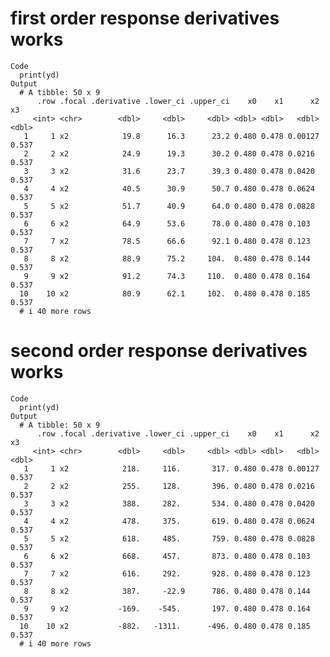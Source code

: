 # first order response derivatives works

    Code
      print(yd)
    Output
      # A tibble: 50 x 9
          .row .focal .derivative .lower_ci .upper_ci    x0    x1      x2    x3
         <int> <chr>        <dbl>     <dbl>     <dbl> <dbl> <dbl>   <dbl> <dbl>
       1     1 x2            19.8      16.3      23.2 0.480 0.478 0.00127 0.537
       2     2 x2            24.9      19.3      30.2 0.480 0.478 0.0216  0.537
       3     3 x2            31.6      23.7      39.3 0.480 0.478 0.0420  0.537
       4     4 x2            40.5      30.9      50.7 0.480 0.478 0.0624  0.537
       5     5 x2            51.7      40.9      64.0 0.480 0.478 0.0828  0.537
       6     6 x2            64.9      53.6      78.0 0.480 0.478 0.103   0.537
       7     7 x2            78.5      66.6      92.1 0.480 0.478 0.123   0.537
       8     8 x2            88.9      75.2     104.  0.480 0.478 0.144   0.537
       9     9 x2            91.2      74.3     110.  0.480 0.478 0.164   0.537
      10    10 x2            80.9      62.1     102.  0.480 0.478 0.185   0.537
      # i 40 more rows

# second order response derivatives works

    Code
      print(yd)
    Output
      # A tibble: 50 x 9
          .row .focal .derivative .lower_ci .upper_ci    x0    x1      x2    x3
         <int> <chr>        <dbl>     <dbl>     <dbl> <dbl> <dbl>   <dbl> <dbl>
       1     1 x2            218.     116.       317. 0.480 0.478 0.00127 0.537
       2     2 x2            255.     128.       396. 0.480 0.478 0.0216  0.537
       3     3 x2            388.     282.       534. 0.480 0.478 0.0420  0.537
       4     4 x2            478.     375.       619. 0.480 0.478 0.0624  0.537
       5     5 x2            618.     485.       759. 0.480 0.478 0.0828  0.537
       6     6 x2            668.     457.       873. 0.480 0.478 0.103   0.537
       7     7 x2            616.     292.       928. 0.480 0.478 0.123   0.537
       8     8 x2            387.     -22.9      786. 0.480 0.478 0.144   0.537
       9     9 x2           -169.    -545.       197. 0.480 0.478 0.164   0.537
      10    10 x2           -882.   -1311.      -496. 0.480 0.478 0.185   0.537
      # i 40 more rows

